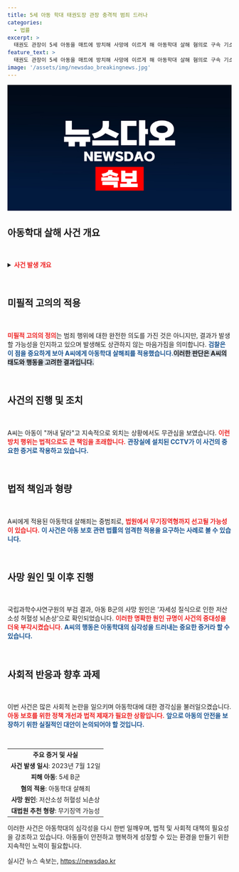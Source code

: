 ```yaml
---
title: 5세 아동 학대 태권도장 관장 충격적 범죄 드러나
categories:
  - 법률
excerpt: >
  태권도 관장이 5세 아동을 매트에 방치해 사망에 이르게 해 아동학대 살해 혐의로 구속 기소됐다. 검찰은 미필적 고의를 주장하며 관장에게 무기징역형을 구형할 방침이다. 충격적인 사건의 전말이 밝혀진다!
feature_text: >
  태권도 관장이 5세 아동을 매트에 방치해 사망에 이르게 해 아동학대 살해 혐의로 구속 기소됐다. 검찰은 미필적 고의를 주장하며 관장에게 무기징역형을 구형할 방침이다. 충격적인 사건의 전말이 밝혀진다!
image: '/assets/img/newsdao_breakingnews.jpg'
---
```


<p><img src="/assets/img/newsdao_breakingnews.jpg" alt="koreaapp 속보" /></p>

<h2 data-ke-size="size26">아동학대 살해 사건 개요</h2>

<p data-ke-size="size16">&nbsp;</p>

<p><details>
<summary><b><span style="color: #ee2323;">사건 발생 개요</span></b></summary></p>

<p>2023년 7월, 경기 의정부에서 한 태권도 관장이 아동을 학대하여 사망에 이르게 한 데 대한 사건이 발생했습니다. 이 사건은 많은 이들에게 충격을 주었으며, 아동의 안전과 관련된重大 이슈로 부각되었습니다.</p>

<p></details></p>

<p data-ke-size="size16">&nbsp;</p>

<h2 data-ke-size="size26">미필적 고의의 적용</h2>

<p data-ke-size="size16">&nbsp;</p>

<p><b><span style="color: #ee2323;">미필적 고의의 정의</span></b>는 범죄 행위에 대한 완전한 의도를 가진 것은 아니지만, 결과가 발생할 가능성을 인지하고 있으며 발생해도 상관하지 않는 마음가짐을 의미합니다. <b><span style="color: #1a5490;">검찰은 이 점을 중요하게 보아 A씨에게 아동학대 살해죄를 적용했습니다.</span></b><b><span style="background-color: #21538527;">이러한 판단은 A씨의 태도와 행동을 고려한 결과입니다.</span></b></p>

<p data-ke-size="size16">&nbsp;</p>

<h2 data-ke-size="size26">사건의 진행 및 조치</h2>

<p data-ke-size="size16">&nbsp;</p>

<p>A씨는 아동이 "꺼내 달라"고 지속적으로 외치는 상황에서도 무관심을 보였습니다. <b><span style="color: #ee2323;">이런 방치 행위는 법적으로도 큰 책임을 초래합니다.</span></b> <b><span style="color: #1a5490;">관장실에 설치된 CCTV가 이 사건의 중요한 증거로 작용하고 있습니다.</span></b></p>

<p data-ke-size="size16">&nbsp;</p>

<h2 data-ke-size="size26">법적 책임과 형량</h2>

<p data-ke-size="size16">&nbsp;</p>

<p>A씨에게 적용된 아동학대 살해죄는 중범죄로, <b><span style="color: #ee2323;">법원에서 무기징역형까지 선고될 가능성이 있습니다.</span></b> <b><span style="color: #1a5490;">이 사건은 아동 보호 관련 법률의 엄격한 적용을 요구하는 사례로 볼 수 있습니다.</span></b></p>

<p data-ke-size="size16">&nbsp;</p>

<h2 data-ke-size="size26">사망 원인 및 이후 진행</h2>

<p data-ke-size="size16">&nbsp;</p>

<p>국립과학수사연구원의 부검 결과, 아동 B군의 사망 원인은 '자세성 질식으로 인한 저산소성 허혈성 뇌손상'으로 확인되었습니다. <b><span style="color: #ee2323;">이러한 명확한 원인 규명이 사건의 중대성을 더욱 부각시켰습니다.</span></b> <b><span style="color: #1a5490;">A씨의 행동은 아동학대의 심각성을 드러내는 중요한 증거라 할 수 있습니다.</span></b></p>

<p data-ke-size="size16">&nbsp;</p>

<h2 data-ke-size="size26">사회적 반응과 향후 과제</h2>

<p data-ke-size="size16">&nbsp;</p>

<p>이번 사건은 많은 사회적 논란을 일으키며 아동학대에 대한 경각심을 불러일으켰습니다. <b><span style="color: #ee2323;">아동 보호를 위한 정책 개선과 법적 제재가 필요한 상황입니다.</span></b> <b><span style="color: #1a5490;">앞으로 아동의 안전을 보장하기 위한 실질적인 대안이 논의되어야 할 것입니다.</span></b></p>

<p data-ke-size="size16">&nbsp;</p>

<table>
<tr>
<td style="text-align: center; height: 17px;"><b>주요 증거 및 사실</b></td>
</tr>
<tr>
<td style="text-align: center; height: 17px;"><b>사건 발생 일시</b>: 2023년 7월 12일</td>
</tr>
<tr>
<td style="text-align: center; height: 17px;"><b>피해 아동</b>: 5세 B군</td>
</tr>
<tr>
<td style="text-align: center; height: 17px;"><b>혐의 적용</b>: 아동학대 살해죄</td>
</tr>
<tr>
<td style="text-align: center; height: 17px;"><b>사망 원인</b>: 저산소성 허혈성 뇌손상</td>
</tr>
<tr>
<td style="text-align: center; height: 17px;"><b>대법원 추천 형량</b>: 무기징역 가능성</td>
</tr>
</table>

<p data-ke-size="size16"></p>

<p>이러한 사건은 아동학대의 심각성을 다시 한번 일깨우며, 법적 및 사회적 대책의 필요성을 강조하고 있습니다. 아동들이 안전하고 행복하게 성장할 수 있는 환경을 만들기 위한 지속적인 노력이 필요합니다.</p>
실시간 뉴스 속보는, <a href="https://newsdao.kr" rel="dofollow">https://newsdao.kr</a>


